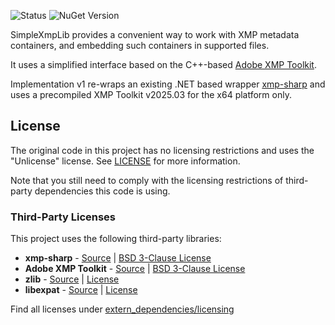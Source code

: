 ![Status](https://github.com/xeniorn/SimpleXmpLib/actions/workflows/dotnet.yml/badge.svg?branch=develop)
![NuGet Version](https://img.shields.io/nuget/v/SimpleXmpLib)

SimpleXmpLib provides a convenient way to work with XMP metadata containers, and embedding such containers in supported files.

It uses a simplified interface based on the C++-based [Adobe XMP Toolkit](https://github.com/adobe/XMP-Toolkit-SDK).

Implementation v1 re-wraps an existing .NET based wrapper [xmp-sharp](https://github.com/xeniorn/xmp-sharp) and uses a precompiled XMP Toolkit v2025.03 for the x64 platform only.

## License
The original code in this project has no licensing restrictions and uses the "Unlicense" license. See [LICENSE](LICENSE) for more information.

Note that you still need to comply with the licensing restrictions of third-party dependencies this code is using.

### Third-Party Licenses

This project uses the following third-party libraries:

- **xmp-sharp** - [Source](https://github.com/xeniorn/xmp-sharp) | [BSD 3-Clause License](extern_dependencies/licensing/xmp-sharp/LICENSE.md)
- **Adobe XMP Toolkit** - [Source](https://github.com/adobe/XMP-Toolkit-SDK) | [BSD 3-Clause License](extern_dependencies/licensing/adobe-xmp-toolkit/LICENSE.md)
- **zlib** - [Source](https://github.com/madler/zlib) | [License](extern_dependencies/licensing/zlib/LICENSE.md)
- **libexpat** - [Source](https://github.com/libexpat/libexpat) | [License](extern_dependencies/licensing/libexpat/LICENSE.md)
	
Find all licenses under [extern_dependencies/licensing](extern_dependencies/licensing)